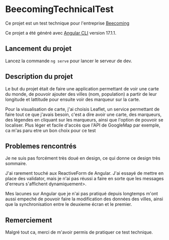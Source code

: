 # BeecomingTechnicalTest

Ce projet est un test technique pour l'entreprise [Beecoming](https://beecoming.fr/)

Ce projet a été généré avec [Angular CLI](https://github.com/angular/angular-cli) version 17.1.1.

## Lancement du projet

Lancez la commande `ng serve` pour lancer le serveur de dev.

## Description du projet

Le but du projet était de faire une application permettant de voir une carte du monde, de pouvoir ajouter des villes (nom, population) a partir de leur longitude et lattitude pour ensuite voir des marqueur sur la carte.

Pour la visualisation de carte, j'ai choisis Leaflet, un service permettant de faire tout ce que j'avais besoin, c'est a dire avoir une carte, des marqueurs, des légendes en cliquant sur les marqueurs, ainsi que l'option de pouvoir se localiser.
Plus léger et facile d'accès que l'API de GoogleMap par exemple, ca m'as paru etre un bon choix pour ce test

## Problemes rencontrés

Je ne suis pas forcément très doué en design, ce qui donne ce design très sommaire.

J'ai rarement touché aux ReactiveForm de Angular. J'ai essayé de mettre en place des validator, mais je n'ai pas réussi a faire en sorte que les messages d'erreurs s'affichent dynamiquement>.

Mes lacunes sur Angular que je n'ai pas pratiqué depuis longtemps m'ont aussi empeché de pouvoir faire la modification des données des villes, ainsi que la synchronisation entre le deuxieme écran et le premier.

## Remerciement

Malgré tout ca, merci de m'avoir permis de pratiquer ce test technique.
